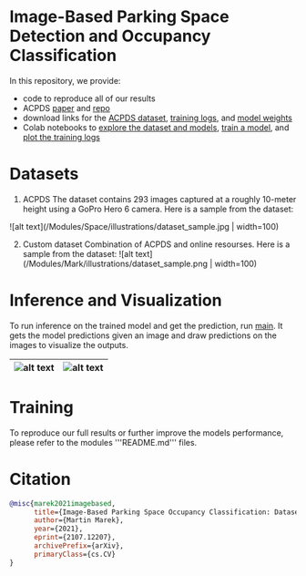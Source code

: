 # Image-Based Parking Space Detection and Occupancy Classification

In this repository, we provide:
- code to reproduce all of our results
- ACPDS [paper](https://arxiv.org/pdf/2107.12207.pdf) and [repo](https://github.com/martin-marek/parking-space-occupancy)
- download links for the [ACPDS dataset](https://pub-e8bbdcbe8f6243b2a9933704a9b1d8bc.r2.dev/parking%2Frois_gopro.zip), [training logs](https://pub-e8bbdcbe8f6243b2a9933704a9b1d8bc.r2.dev/parking%2Fpaper_training_output.zip), and [model weights](https://pub-e8bbdcbe8f6243b2a9933704a9b1d8bc.r2.dev/parking%2FRCNN_128_square_gopro.pt)
- Colab notebooks to [explore the dataset and models](https://colab.research.google.com/github/martin-marek/parking-space-occupancy/blob/main/notebooks/model_playground.ipynb), [train a model](https://colab.research.google.com/github/martin-marek/parking-space-occupancy/blob/main/notebooks/train.ipynb), and [plot the training logs](https://colab.research.google.com/github/martin-marek/parking-space-occupancy/blob/main/notebooks/train_log_analysis.ipynb)

# Datasets

1. ACPDS
The dataset contains 293 images captured at a roughly 10-meter height using a GoPro Hero 6 camera. Here is a sample from the dataset:

![alt text](/Modules/Space/illustrations/dataset_sample.jpg | width=100)

2. Custom dataset
Combination of ACPDS and online resourses. Here is a sample from the dataset:
![alt text](/Modules/Mark/illustrations/dataset_sample.png | width=100)

# Inference and Visualization

To run inference on the trained model and get the prediction, run [main](main.py). It gets the model predictions given an image and draw predictions on the images to visualize the outputs. 

| ![alt text](/Illustrations/prediction_visualiztion_sample_img1.png) | ![alt text](/Illustrations/prediction_visualiztion_sample_img2.png) |
| ------------ | ------------ |


# Training

To reproduce our full results or further improve the models performance, please refer to the modules '''README.md''' files.

# Citation

```bibtex
@misc{marek2021imagebased,
      title={Image-Based Parking Space Occupancy Classification: Dataset and Baseline}, 
      author={Martin Marek},
      year={2021},
      eprint={2107.12207},
      archivePrefix={arXiv},
      primaryClass={cs.CV}
}
```
